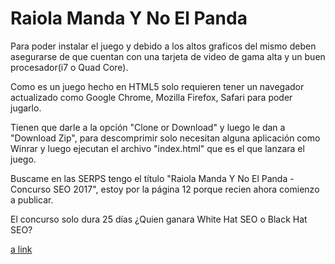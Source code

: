 # Raiola Manda Y No El Panda

Para poder instalar el juego y debido a los altos graficos del mismo deben asegurarse de que cuentan con una tarjeta de video de gama alta y un buen procesador(i7 o Quad Core).

Como es un juego hecho en HTML5 solo requieren tener un navegador actualizado como Google Chrome, Mozilla Firefox, Safari para poder jugarlo.

Tienen que darle a la opción "Clone or Download" y luego le dan a "Download Zip", para descomprimir solo necesitan alguna aplicación como Winrar y luego ejecutan el archivo "index.html" que es el que lanzara el juego.


Buscame en las SERPS tengo el título "Raiola Manda Y No El Panda - Concurso SEO 2017", estoy por la página 12 porque recien ahora comienzo a publicar.



El concurso solo dura 25 días ¿Quien ganara White Hat SEO o Black Hat SEO?

[a link](https://github.com/user/repo/blob/branch/other_file.md)
